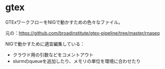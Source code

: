 # gtex

GTExワークフローをNIGで動かすための色々なファイル。

元の：https://github.com/broadinstitute/gtex-pipeline/tree/master/rnaseq

NIGで動かすために適宜編集している：
- クラウド用の引数などをコメントアウト
- slurmのqueueを追加したり、メモリの単位を環境に合わせたり

